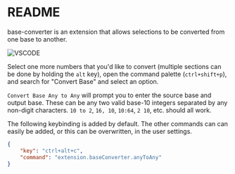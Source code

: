 # README

base-converter is an extension that allows selections to be converted from one base to another.

![VSCODE](https://media.giphy.com/media/3oEduOVcsSVQETFbOg/giphy.gif)

Select one more numbers that you'd like to convert (multiple sections can be done by holding the `alt` key), open the command palette (`ctrl+shift+p`), and search for "Convert Base" and select an option.

`Convert Base Any to Any` will prompt you to enter the source base and output base. These can be any two valid base-10 integers separated by any non-digit characters. `10 to 2`, `16, 10`, `10:64`, `2 10`, etc. should all work.  

The following keybinding is added by default. The other commands can can easily be added, or this can be overwritten, in the user settings.
```json
{
	"key": "ctrl+alt+c",
	"command": "extension.baseConverter.anyToAny"
}
```